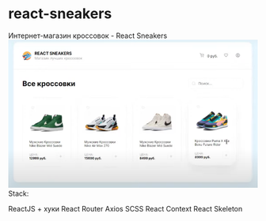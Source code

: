 # react-sneakers

Интернет-магазин кроссовок - React Sneakers
![Alt text](readme.png)
Stack:

ReactJS + хуки
React Router
Axios
SCSS
React Context
React Skeleton
